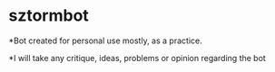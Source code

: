 # sztormbot

*Bot created for personal use mostly, as a practice.

*I will take any critique, ideas, problems or opinion regarding the bot
